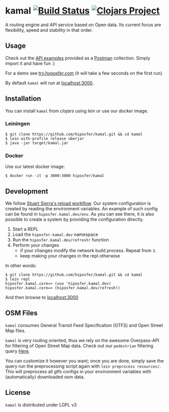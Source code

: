 # kamal [![Build Status](https://travis-ci.org/hiposfer/kamal.svg?branch=master)](https://travis-ci.org/hiposfer/kamal) [![Clojars Project](https://img.shields.io/clojars/v/hiposfer/kamal.svg)](https://clojars.org/hiposfer/kamal)

A routing engine and API service based on Open data. Its current focus are flexibility,
speed and stability in that order.


## Usage
Check out the [API examples](resources/kamal.postman_collection.json) provided as a [Postman](getpostman.com) collection.
Simply import it and have fun :)

For a demo see [try.hyposfer.com](http://try.hiposfer.com/index.html)
(it will take a few seconds on the first run).
 
By default `kamal` will run at [localhost:3000](http://localhost:3000).

## Installation
You can install `kamal` from _clojars_ using _lein_ or use our _docker_ image.

### Leiningen
```
$ git clone https://github.com/hiposfer/kamal.git && cd kamal
$ lein with-profile release uberjar
$ java -jar target/kamal.jar
```

### Docker
Use our latest docker image:

    $ docker run -it -p 3000:3000 hiposfer/kamal

## Development
We follow [Stuart Sierra's reload workflow](https://github.com/stuartsierra/component).
Our system configuration is created by reading the environment variables. An example
of such config can be found in `hiposfer.kamal.dev/env`. As you can see there, it is
also possible to create a system by providing the configuration directly.

1. Start a REPL
2. Load the `hiposfer.kamal.dev` namespace
3. Run the `hiposfer.kamal.dev/refresh!` function
4. Perform your changes
    - if your changes modify the network build process. Repeat from `3.` 
    - keep making your changes in the repl otherwise

In other words:
```
$ git clone https://github.com/hiposfer/kamal.git && cd kamal
$ lein repl
hiposfer.kamal.core=> (use 'hiposfer.kamal.dev)
hiposfer.kamal.core=> (hiposfer.kamal.dev/refresh!)
```
And then browse to [localhost:3000](http://localhost:3000)

## OSM Files
`kamal` consumes General Transit Feed Specification (GTFS) and Open Street Map files.

`kamal` is very routing oriented, thus we rely on the awesome Overpass-API for
filtering of Open Street Map data. Check out our `pedestrian` filtering query
[Here](resources/osm/overpass-api-query.txt). 

You can customize it however you want; once you are done, simply save the query run the
preprocessing script again with `lein preprocess resources/`. This will preprocess
all gtfs configs in your environment variables with (automatically) downloaded osm data.

## License
`kamal` is distributed under LGPL v3
